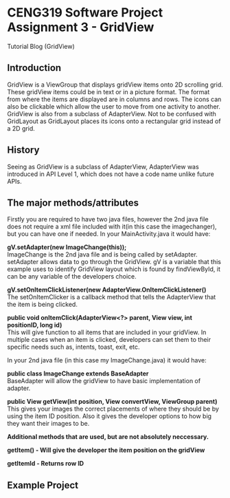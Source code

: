 # CENG319 Software Project Assignment 3 - GridView
Tutorial Blog (GridView)

## Introduction
GridView is a ViewGroup that displays gridView items onto 2D scrolling grid. These gridView items could be in text or in a picture format. The format from where the items are displayed are in columns and rows. The icons can also be clickable which allow the user to move from one activity to another. GridView is also from a subclass of AdapterView. Not to be confused with GridLayout as GridLayout places its icons onto a rectangular grid instead of a 2D grid.

## History
Seeing as GridView is a subclass of AdapterView, AdapterView was introduced in API Level 1, which does not have a code name unlike future APIs.

## The major methods/attributes
Firstly you are required to have two java files, however the 2nd java file does not require a xml file included with it(in this case the imagechanger), but you can have one if needed. In your MainActivity.java it would have:<br> 

<b>gV.setAdapter(new ImageChange(this));</b><br>
ImageChange is the 2nd java file and is being called by setAdapter. setAdapter allows data to go through the GridView. gV is a variable that this example uses to identify GridView layout which is found by findViewById, it can be any variable of the developers choice. <br>

<b>gV.setOnItemClickListener(new AdapterView.OnItemClickListener()</b><br>
The setOnItemClicker is a callback method that tells the AdapterView that the item is being clicked. <br>

<b>public void onItemClick(AdapterView<?> parent, View view, int positionID, long id)</b><br>
This will give function to all items that are included in your gridView. In multiple cases when an item is clicked, developers can set them to their specific needs such as, intents, toast, exit, etc.<br>

In your 2nd java file (in this case my ImageChange.java) it would have:<br>

<b>public class ImageChange extends BaseAdapter</b><br>
BaseAdapter will allow the gridView to have basic implementation of adapter.<br>

<b>public View getView(int position, View convertView, ViewGroup parent)</b><br>
This gives your images the correct placements of where they should be by using the item ID position. Also it gives the developer options to how big they want their images to be.<br>

<b>Additional methods that are used, but are not absolutely neccessary.<b><br>

<b>getItem()</b> - Will give the developer the item position on the gridView<br>

<b>getItemId</b> - Returns row ID<br>

## Example Project
